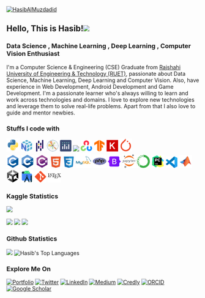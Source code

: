 <a href="https://github.com/HasibAlMuzdadid" target="_blank"><p align="left"> <img src="https://komarev.com/ghpvc/?username=HasibAlMuzdadid&label=Profile%20views&color=129e00" alt="HasibAlMuzdadid" /></a>
      
<h2 align="left">Hello, This is Hasib!<img src="https://raw.githubusercontent.com/iampavangandhi/iampavangandhi/master/gifs/Hi.gif" width="25px"><h3 align="left">Data Science , Machine Learning , Deep Learning , Computer Vision Enthusiast</h3></h2>

      
<p align="left">I'm a Computer Science & Engineering (CSE) Graduate from <a href="https://www.ruet.ac.bd/">Rajshahi University of Engineering & Technology (RUET)<a>, passionate about Data Science, Machine Learning, Deep Learning and Computer Vision. Also, have experience in Web Development, Android Development and Game Development. I'm a passionate learner who's always willing to learn and work across technologies and domains. I love to explore new technologies and leverage them to solve real-life problems. Apart from that I also love to guide and mentor newbies.<br>
<p/>
      
<h3>Stuffs I code with</h3>
<p>
<img width="34px" src="https://raw.githubusercontent.com/devicons/devicon/master/icons/python/python-original.svg" /> 
<img width="30px" src="https://raw.githubusercontent.com/devicons/devicon/master/icons/numpy/numpy-original.svg" /> 
<img width="30px" src="https://raw.githubusercontent.com/devicons/devicon/master/icons/pandas/pandas-original.svg" />
<img width="30px" src="https://raw.githubusercontent.com/devicons/devicon/master/icons/matplotlib/matplotlib-original.svg" /> 
<img width="30px" src="https://raw.githubusercontent.com/devicons/devicon/master/icons/plotly/plotly-original.svg" /> 
<img width="55px" src="https://upload.wikimedia.org/wikipedia/commons/0/05/Scikit_learn_logo_small.svg" /> 
<img width="30px" src="https://github.com/devicons/devicon/blob/master/icons/opencv/opencv-original.svg" /> 
<img width="30px" src="https://github.com/devicons/devicon/blob/master/icons/tensorflow/tensorflow-original.svg" /> 
<img width="30px" src="https://github.com/devicons/devicon/blob/master/icons/keras/keras-original.svg" /> 
<img width="34px" src="https://github.com/devicons/devicon/blob/master/icons/pytorch/pytorch-original.svg" /> 
<br>      
<img width="34px" src="https://raw.githubusercontent.com/devicons/devicon/master/icons/c/c-original.svg" /> 
<img width="34px" src="https://raw.githubusercontent.com/devicons/devicon/master/icons/cplusplus/cplusplus-original.svg" /> 
<img width="34px" src="https://raw.githubusercontent.com/devicons/devicon/master/icons/csharp/csharp-original.svg" />       
<img width="30px" src="https://raw.githubusercontent.com/devicons/devicon/master/icons/html5/html5-original.svg" /> 
<img width="30px" src="https://raw.githubusercontent.com/devicons/devicon/master/icons/css3/css3-original.svg" /> 
<img width="40px" src="https://raw.githubusercontent.com/devicons/devicon/master/icons/mysql/mysql-original-wordmark.svg" /> 
<img width="35px" src="https://raw.githubusercontent.com/devicons/devicon/master/icons/php/php-original.svg" /> 
<img width="34px" src="https://raw.githubusercontent.com/devicons/devicon/master/icons/bootstrap/bootstrap-original.svg" />
<img width="35px" src="https://raw.githubusercontent.com/devicons/devicon/master/icons/jupyter/jupyter-original-wordmark.svg" /> 
<img width="34px" src="https://github.com/devicons/devicon/blob/master/icons/anaconda/anaconda-original.svg" /> 
<img width="34px" src="https://raw.githubusercontent.com/devicons/devicon/master/icons/pycharm/pycharm-original.svg" /> 
<img width="30px" src="https://raw.githubusercontent.com/devicons/devicon/master/icons/vscode/vscode-original.svg" /> 
<img width="34px" src="https://raw.githubusercontent.com/devicons/devicon/master/icons/matlab/matlab-original.svg" /> 
<img width="33px" src="https://raw.githubusercontent.com/devicons/devicon/master/icons/unity/unity-original.svg" /> 
<img width="33px" src="https://raw.githubusercontent.com/devicons/devicon/master/icons/androidstudio/androidstudio-original.svg" /> 
<img width="30px" src="https://github.com/devicons/devicon/blob/master/icons/git/git-original.svg" /> 
<img width="35px" src="https://github.com/devicons/devicon/blob/master/icons/latex/latex-original.svg" /> 
</p>  
      
      
<h3>Kaggle Statistics</h3>
<div align="left">
<a href="https://www.kaggle.com/hasibalmuzdadid"><img src="https://road-to-kaggle-grandmaster.vercel.app/api/simple/hasibalmuzdadid" /></a>
</div>
<p align="left">
<img src="https://road-to-kaggle-grandmaster.vercel.app/api/badges/hasibalmuzdadid/dataset" />
<img src="https://road-to-kaggle-grandmaster.vercel.app/api/badges/hasibalmuzdadid/notebook" />
<img src="https://road-to-kaggle-grandmaster.vercel.app/api/badges/hasibalmuzdadid/discussion" />
</p>

      
<h3>Github Statistics</h3>     
<div align="left">
<!-- <a href="https://github.com/HasibAlMuzdadid">
<img height="180em" src="https://github-readme-stats.vercel.app/api?username=HasibAlMuzdadid&show_icons=true&theme=gotham&include_all_commits=true&count_private=true&icon_color=FA8B00&hide_border=true" alt="Hasib's GitHub Stats"/> -->
<img height="180em" src="https://streak-stats.demolab.com?user=HasibAlMuzdadid&theme=dark&hide_border=true&count_private=true&background=0D1117">
<img height="180em" src="https://github-readme-stats-7crm.vercel.app/api/top-langs/?username=HasibAlMuzdadid&layout=compact&theme=dark&hide_border=true&bg_color=0D1117" alt="Hasib's Top Languages"/>
</a>
</div>     
      
      

<h3>Explore Me On</h3>      
<p>
<a href="https://hasibalmuzdadid.github.io" target="_blank"><img alt="Portfolio" src="https://img.shields.io/badge/Portfolio-%23000000.svg?style=flat-square&logo=Microsoft-edge&logoColor=FF7139&logoWidth=20" /></a>
<a href="https://twitter.com/muzdadid" target="_blank"><img alt="Twitter" src="https://img.shields.io/badge/Twitter-%23000000.svg?style=flat-square&logo=X&logoColor=white&logoWidth=20" /></a> 
<a href="https://www.linkedin.com/in/hasibalmuzdadid/" target="_blank"><img alt="LinkedIn" src="https://img.shields.io/badge/linkedIn-%230366c3.svg?style=flat-square&logo=linkedin&logoColor=white&logoWidth=20" /></a> 
<a href="https://www.kaggle.com/hasibalmuzdadid" target="_blank"><img alt="Medium" src="https://img.shields.io/badge/Kaggle-%2320beff.svg?style=flat-square&logo=kaggle&logoColor=white&logoWidth=20" /></a>
<a href="https://www.credly.com/users/hasibalmuzdadid" target="_blank"><img alt="Credly" src="https://img.shields.io/badge/Credly-%23fc720e.svg?style=flat-square&logo=credly&logoColor=white&logoWidth=20" /></a> 
<a href="https://orcid.org/0009-0003-4122-0616" target="_blank"><img alt="ORCID" src="https://img.shields.io/badge/ORCID-%2388CE02.svg?style=flat-square&logo=orcid&logoColor=white&logoWidth=20" /></a>
<a href="" target="_blank"><img alt="Google Scholar" src="https://img.shields.io/badge/Google Scholar-%234285F4.svg?style=flat-square&logo=googlescholar&logoColor=white&logoWidth=20" /></a>
</p>



